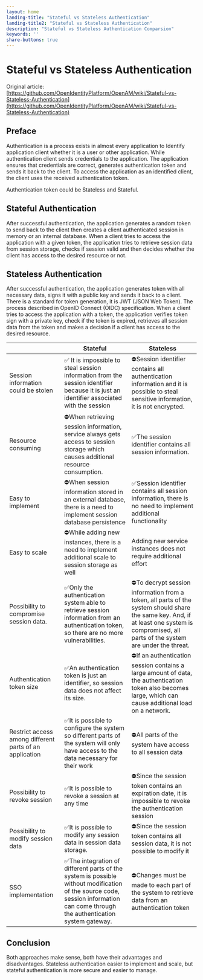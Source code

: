 ```yaml
---
layout: home
landing-title: "Stateful vs Stateless Authentication"
landing-title2: "Stateful vs Stateless Authentication"
description: "Stateful vs Stateless Authentication Comparsion"
keywords: ''
share-buttons: true
---
```

<h1>Stateful vs Stateless Authentication</h1>

Original article: [https://github.com/OpenIdentityPlatform/OpenAM/wiki/Stateful-vs-Stateless-Authentication](https://github.com/OpenIdentityPlatform/OpenAM/wiki/Stateful-vs-Stateless-Authentication)

## Preface
Authentication is a process exists in almost every application to Identify application client whether it is a user or other application. While authentication client sends credentials to the application. The application ensures that credentials are correct, generates authentication token and sends it back to the client. To access the application as an identified client, the client uses the received authentication token.

Authentication token could be Stateless and Stateful.

## Stateful Authentication
After successful authentication, the application generates a random token to send back to the client then creates a client authenticated session in memory or an internal database. When a client tries to access the application with a given token, the application tries to retrieve session data from session storage, checks if session valid and then decides whether the client has access to the desired resource or not.

## Stateless Authentication
After successful authentication, the application generates token with all necessary data, signs it with a public key and sends it back to a client. There is a standard for token generation, it is JWT (JSON Web Token). The process described in OpenID Connect (OIDC) specification. When a client tries to access the application with a token, the application verifies token sign with a private key, check if the token is expired, retrieves all session data from the token and makes a decision if a client has access to the desired resource.

| |Stateful|Stateless|
|-|-|-|
|Session information could be stolen|&#9989; It is impossible to steal session information from the session identifier because it is just an identifier associated with the session|&#9940;Session identifier contains all authentication information and it is possible to steal sensitive information, it is not encrypted.|
|Resource consuming|&#9940;When retrieving session information, service always gets access to session storage which causes additional resource consumption.|&#9989;The session identifier contains all session information.|
|Easy to implement|&#9940;When session information stored in an external database, there is a need to implement session database persistence|&#9989;Session identifier contains all session information, there is no need to implement additional functionality|
|Easy to scale|&#9940;While adding new instances, there is a need to implement additional scale to session storage as well|Adding new service instances does not require additional effort|
|Possibility to compromise session data.|&#9989;Only the authentication system able to retrieve session information from an authentication token, so there are no more vulnerabilities.|&#9940;To decrypt session information from a token, all parts of the system should share the same key. And, if at least one system is compromised, all parts of the system are under the threat.|
|Authentication token size|&#9989;An authentication token is just an identifier, so session data does not affect its size.|&#9940;If an authentication session contains a large amount of data, the authentication token also becomes large, which can cause additional load on a network.|
|Restrict access among different parts of an application|&#9989;It is possible to configure the system so different parts of the system will only have access to the data necessary for their work|&#9940;All parts of the system have access to all session data|
|Possibility to revoke session|&#9989;It is possible to revoke a session at any time|&#9940;Since the session token contains an expiration date, it is impossible to revoke the authentication session|
|Possibility to modify session data|&#9989;It is possible to modify any session data in session data storage.|&#9940;Since the session token contains all session data, it is not possible to modify it|
|SSO implementation|&#9989;The integration of different parts of the system is possible without modification of the source code, session information can come through the authentication system gateway.|&#9940;Changes must be made to each part of the system to retrieve data from an authentication token|

## Conclusion
Both approaches make sense, both have their advantages and disadvantages. Stateless authentication easier to implement and scale, but stateful authentication is more secure and easier to manage.
